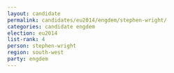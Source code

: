 ```yaml
---
layout: candidate
permalink: candidates/eu2014/engdem/stephen-wright/
categories: candidate engdem
election: eu2014
list-rank: 4
person: stephen-wright
region: south-west
party: engdem
---
```

